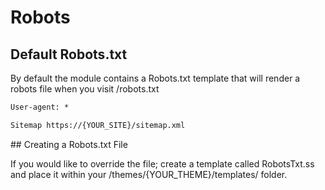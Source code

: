 # Robots

## Default Robots.txt

By default the module contains a Robots.txt template that will render a robots file when you visit /robots.txt

```html
User-agent: *

Sitemap https://{YOUR_SITE}/sitemap.xml
```

## Creating a Robots.txt File

If you would like to override the file; create a template called RobotsTxt.ss and place it within your /themes/{YOUR_THEME}/templates/ folder.

